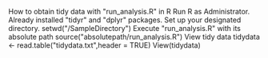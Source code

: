 How to obtain tidy data with "run_analysis.R" in R
Run R as Administrator.
Already installed "tidyr" and "dplyr" packages.
Set up your designated directory.
    setwd("/SampleDirectory")
Execute "run_analysis.R" with its absolute path
    source("absolutepath/run_analysis.R")
View tidy data
    tidydata <- read.table("tidydata.txt",header = TRUE)
	View(tidydata)
